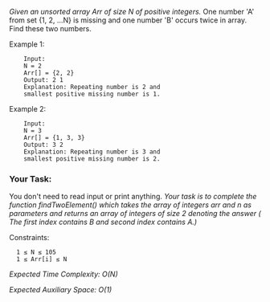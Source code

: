 *Given an unsorted array Arr of size N of positive integers.*
One number 'A' from set {1, 2, …N} is missing and one number 'B' occurs twice in array.
Find these two numbers.

Example 1:

```
    Input:
    N = 2
    Arr[] = {2, 2}
    Output: 2 1
    Explanation: Repeating number is 2 and
    smallest positive missing number is 1.
```


Example 2:
```
    Input:
    N = 3
    Arr[] = {1, 3, 3}
    Output: 3 2
    Explanation: Repeating number is 3 and
    smallest positive missing number is 2.
```

### Your Task:
You don't need to read input or print anything. *Your task is to complete the function findTwoElement() which takes the array of integers arr and n as parameters and returns an array of integers of size 2 denoting the answer ( The first index contains B and second index contains A.)*


Constraints:
```
  1 ≤ N ≤ 105
  1 ≤ Arr[i] ≤ N
```


*Expected Time Complexity: O(N)*

*Expected Auxiliary Space: O(1)*
